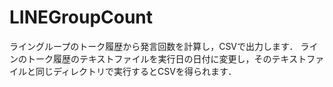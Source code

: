 # LINEGroupCount
ライングループのトーク履歴から発言回数を計算し，CSVで出力します．
ラインのトーク履歴のテキストファイルを実行日の日付に変更し，そのテキストファイルと同じディレクトリで実行するとCSVを得られます．
